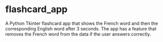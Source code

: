 # flashcard_app
A Python Tkinter flashcard app that shows the French word and then the corresponding English word after 3 seconds. The app has a feature that removes the French word from the data if the user answers correctly.
